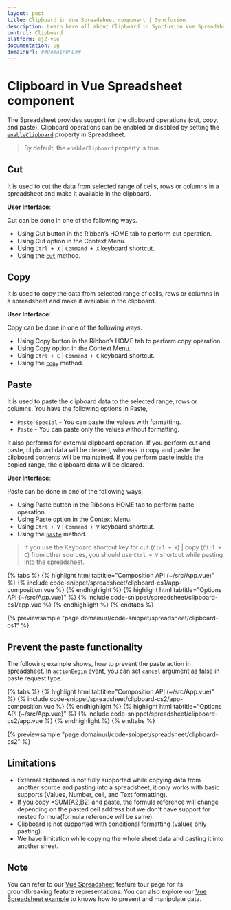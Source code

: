 ```yaml
---
layout: post
title: Clipboard in Vue Spreadsheet component | Syncfusion
description: Learn here all about Clipboard in Syncfusion Vue Spreadsheet component of Syncfusion Essential JS 2 and more.
control: Clipboard 
platform: ej2-vue
documentation: ug
domainurl: ##DomainURL##
---
```


# Clipboard in Vue Spreadsheet component

The Spreadsheet provides support for the clipboard operations (cut, copy, and paste). Clipboard operations can be enabled or disabled by setting the [`enableClipboard`](https://ej2.syncfusion.com/vue/documentation/api/spreadsheet/#enableclipboard) property in Spreadsheet.

> By default, the `enableClipboard` property is true.

## Cut

It is used to cut the data from selected range of cells, rows or columns in a spreadsheet and make it available in the clipboard.

**User Interface**:

Cut can be done in one of the following ways.

* Using Cut button in the Ribbon’s HOME tab to perform cut operation.
* Using Cut option in the Context Menu.
* Using `Ctrl + X` | `Command + X` keyboard shortcut.
* Using the [`cut`](https://ej2.syncfusion.com/vue/documentation/api/spreadsheet/#cut) method.

## Copy

It is used to copy the data from selected range of cells, rows or columns in a spreadsheet and make it available in the clipboard.

**User Interface**:

Copy can be done in one of the following ways.

* Using Copy button in the Ribbon’s HOME tab to perform copy operation.
* Using Copy option in the Context Menu.
* Using `Ctrl + C` | `Command + C` keyboard shortcut.
* Using the [`copy`](https://ej2.syncfusion.com/vue/documentation/api/spreadsheet/#copy) method.

## Paste

It is used to paste the clipboard data to the selected range, rows or columns. You have the following options in Paste,

* `Paste Special` - You can paste the values with formatting.
* `Paste` - You can paste only the values without formatting.

It also performs for external clipboard operation. If you perform cut and paste, clipboard data will be cleared, whereas in copy and paste the clipboard contents will be maintained. If you perform paste inside the copied range, the clipboard data will be cleared.

**User Interface**:

Paste can be done in one of the following ways.

* Using Paste button in the Ribbon’s HOME tab to perform paste operation.
* Using Paste option in the Context Menu.
* Using `Ctrl + V` | `Command + V` keyboard shortcut.
* Using the [`paste`](https://ej2.syncfusion.com/vue/documentation/api/spreadsheet/#paste) method.

> If you use the Keyboard shortcut key for cut (`Ctrl + X`) | copy (`Ctrl + C`) from other sources, you should use `Ctrl + V` shortcut while pasting into the spreadsheet.

{% tabs %}
{% highlight html tabtitle="Composition API (~/src/App.vue)" %}
{% include code-snippet/spreadsheet/clipboard-cs1/app-composition.vue %}
{% endhighlight %}
{% highlight html tabtitle="Options API (~/src/App.vue)" %}
{% include code-snippet/spreadsheet/clipboard-cs1/app.vue %}
{% endhighlight %}
{% endtabs %}
        
{% previewsample "page.domainurl/code-snippet/spreadsheet/clipboard-cs1" %}

## Prevent the paste functionality

The following example shows, how to prevent the paste action in spreadsheet. In [`actionBegin`](https://ej2.syncfusion.com/vue/documentation/api/spreadsheet/#actionbegin) event, you can set `cancel` argument as false in paste request type.

{% tabs %}
{% highlight html tabtitle="Composition API (~/src/App.vue)" %}
{% include code-snippet/spreadsheet/clipboard-cs2/app-composition.vue %}
{% endhighlight %}
{% highlight html tabtitle="Options API (~/src/App.vue)" %}
{% include code-snippet/spreadsheet/clipboard-cs2/app.vue %}
{% endhighlight %}
{% endtabs %}
        
{% previewsample "page.domainurl/code-snippet/spreadsheet/clipboard-cs2" %}

## Limitations

* External clipboard is not fully supported while copying data from another source and pasting into a spreadsheet, it only works with basic supports (Values, Number, cell, and Text formatting).
* If you copy =SUM(A2,B2) and paste, the formula reference will change depending on the pasted cell address but we don't have support for nested formula(formula reference will be same).
* Clipboard is not supported with conditional formatting (values only pasting).
* We have limitation while copying the whole sheet data and pasting it into another sheet.

## Note

You can refer to our [Vue Spreadsheet](https://www.syncfusion.com/vue-ui-components/vue-spreadsheet) feature tour page for its groundbreaking feature representations. You can also explore our [Vue Spreadsheet example](https://ej2.syncfusion.com/vue/demos/#/material/spreadsheet/default.html) to knows how to present and manipulate data.